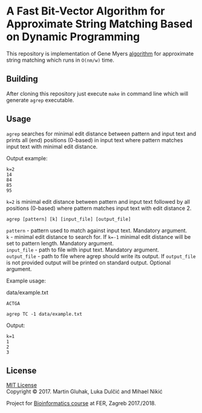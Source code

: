 # A Fast Bit-Vector Algorithm for Approximate String Matching Based on Dynamic Programming
This repository is implementation of Gene Myers [algorithm](https://dl.acm.org/citation.cfm?id=316550) for approximate string matching which runs in `O(nm/w)` time.

## Building
After cloning this repository just execute `make` in command line which will generate `agrep` executable.

## Usage
`agrep` searches for minimal edit distance between pattern and input text and prints all (end) positions (0-based) in input text where pattern matches input text with minimal edit distance.

Output example:
```
k=2
14
84
85
95
```
`k=2` is minimal edit distance between pattern and input text followed by all positions (0-based) where pattern matches input text with edit distance 2.

`agrep [pattern] [k] [input_file] [output_file]` <br>

`pattern` - pattern used to match against input text. Mandatory argument. <br>
`k` - minimal edit distance to search for. If `k=-1` minimal edit distance will be set to pattern length. Mandatory argument. <br>
`input_file` - path to file with input text. Mandatory argument. <br>
`output_file` - path to file where agrep should write its output. If `output_file` is not provided output will be printed on standard output. Optional argument. <br>

Example usage:

data/example.txt
```
ACTGA
```

`agrep TC -1 data/example.txt` <br>

Output: <br>
```
k=1
1
2
3
```

## License
[MIT License](LICENSE) <br>
Copyright &copy; 2017.
Martin Gluhak, Luka Dulčić and Mihael Nikić


Project for [Bioinformatics course](https://www.fer.unizg.hr/en/course/bio) at FER, Zagreb 2017./2018.
